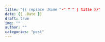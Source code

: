 ```yaml
---
title: "{{ replace .Name "-" " " | title }}"
date: {{ .Date }}
draft: true
img: ""
author: ""
categories: "post"
---
```


